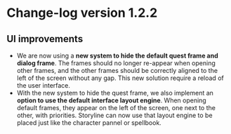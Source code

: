 # Change-log version 1.2.2

## UI improvements

- We are now using a **new system to hide the default quest frame and dialog frame**. The frames should no longer re-appear when opening other frames, and the other frames should be correctly aligned to the left of the screen without any gap. This new solution require a reload of the user interface.
- With the new system to hide the quest frame, we also implement an **option to use the default interface layout engine**. When opening default frames, they appear on the left of the screen, one next to the other, with priorities. Storyline can now use that layout engine to be placed just like the character pannel or spellbook.